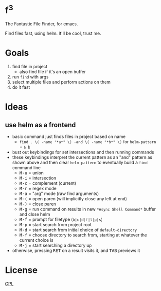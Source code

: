 f<sup>3</sup>
=============

The Fantastic File Finder, for emacs.

Find files fast, using helm. It'll be cool, trust me.

# Goals

1. find file in project
    - also find file if it's an open buffer
2. run `find` with args
3. select multiple files and perform actions on them
4. do it fast

# Ideas
## use helm as a frontend
- basic command just finds files in project based on name
    - `find . \( -name "*a*" \) -and \( -name "*b*" \)` for `helm-pattern` = `a b`
- bust out keybindings for set intersections and then running commands
- these keybindings interpret the current pattern as an "and" pattern as shown above and then clear `helm-pattern` to eventually build a `find` command line
    - <kbd>M-u</kbd> = union
    - <kbd>M-i</kbd> = intersection
    - <kbd>M-c</kbd> = complement (current)
    - <kbd>M-r</kbd> = regex mode
    - <kbd>M-a</kbd> = "arg" mode (raw find arguments)
    - <kbd>M-(</kbd> = open paren (will implicitly close any left at end)
    - <kbd>M-)</kbd> = close paren
    - <kbd>M-g</kbd> = run command on results in new `*Async Shell Command*` buffer and close helm
    - <kbd>M-f</kbd> = prompt for filetype (`b|c|d|f|l|p|s`)
    - <kbd>M-p</kbd> = start search from project root
    - <kbd>M-d</kbd> = start search from initial choice of  `default-directory`
    - <kbd>M-f</kbd> = choose directory to search from, starting at whatever the current choice is
    - <kbd>M-j</kbd> = start searching a directory up
- otherwise, pressing <kbd>RET</kbd> on a result visits it, and <kbd>TAB</kbd> previews it

# License

[GPL](GPL.md)
